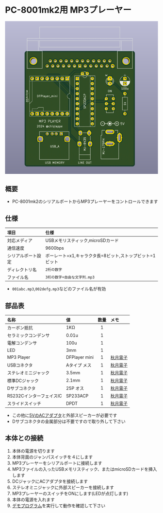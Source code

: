 # PC-8001mk2用 MP3プレーヤー

![写真1](https://github.com/chiqlappe/mp3_player/blob/main/PC-8001mk2/images/pcb_rev4.png)

## 概要
- PC-8001mk2のシリアルポートからMP3プレーヤーをコントロールできます

## 仕様

|項目|仕様|
|:-|:-|
|対応メディア|USBメモリスティック,microSDカード|
|通信速度|9600bps|
|シリアルポート設定|ボーレート=x1,キャラクタ長=8ビット,ストップビット=1ビット|
|ディレクトリ名|`2桁の数字`|
|ファイル名|`3桁の数字+自由な文字列.mp3`|

- `001abc.mp3`,`002defg.mp3`などのファイル名が有効

## 部品表
|名称|値|数量|メモ|
|:-|:-|:-:|:-|
|カーボン抵抗|1KΩ|1| |
|セラミックコンデンサ|0.01u|1| |
|電解コンデンサ|100u|1| |
|LED|3mm|1| |
|MP3 Player|DFPlayer mini|1|[秋月電子](https://akizukidenshi.com/catalog/g/g112544/)|
|USBコネクタ|Aタイプ メス|1|[秋月電子](https://akizukidenshi.com/catalog/g/g111551/)|
|ステレオミニジャック|3.5mm|1|[秋月電子](https://akizukidenshi.com/catalog/g/g109060/)|
|標準DCジャック|2.1mm|1|[秋月電子](https://akizukidenshi.com/catalog/g/g106568/)|
|Dサブコネクタ|25P オス|1|[秋月電子](https://akizukidenshi.com/catalog/g/g100164/)|
|RS232CインターフェイスIC|SP233ACP|1|[秋月電子](https://akizukidenshi.com/catalog/g/g100197/)|
|スライドスイッチ|DPDT|1|[秋月電子](https://akizukidenshi.com/catalog/g/g102627/)|

- この他に[5VのACアダプタ](https://akizukidenshi.com/catalog/g/g111996/)と外部スピーカーが必要です
- Dサブコネクタの金属部分は不要ですので取り外して下さい

## 本体との接続
1. 本体の電源を切ります
2. 本体背面のジャンパスイッチを４にします
3. MP3プレーヤーをシリアルポートに接続します
4. MP3ファイルの入ったUSBメモリスティック、またはmicroSDカードを挿入します
5. DCジャックにACアダプタを接続します
6. ステレオミニジャックに外部スピーカーを接続します
7. MP3プレーヤーのスイッチをONにします(LEDが点灯します)
8. 本体の電源を入れます
9. [デモプログラム](https://github.com/chiqlappe/mp3_player/tree/main/PROGRAMS)を実行して動作を確認して下さい
   

